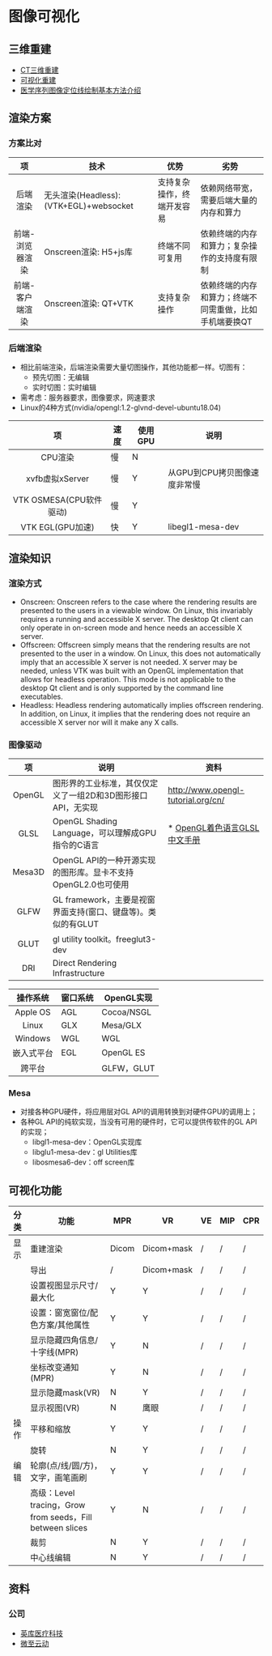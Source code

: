 # 图像可视化
## 三维重建
* [CT三维重建](https://blog.csdn.net/fanhenghui/article/details/51036422)
* [可视化重建](https://www.iih.xin/productinfo/1410267.html)
* [医学序列图像定位线绘制基本方法介绍](https://blog.csdn.net/inter_peng/article/details/62046916)

## 渲染方案
### 方案比对
| 项 | 技术 | 优势 | 劣势 |
| :-: | - | - | - |
| 后端渲染 | 无头渲染(Headless): (VTK+EGL)+websocket | 支持复杂操作，终端开发容易 | 依赖网络带宽，需要后端大量的内存和算力 |
| 前端-浏览器渲染 | Onscreen渲染: H5+js库 | 终端不同可复用 | 依赖终端的内存和算力；复杂操作的支持度有限制 |
| 前端-客户端渲染 | Onscreen渲染: QT+VTK | 支持复杂操作 | 依赖终端的内存和算力；终端不同需重做，比如手机端要换QT |

### 后端渲染
* 相比前端渲染，后端渲染需要大量切图操作，其他功能都一样。切图有：
  * 预先切图：无编辑
  * 实时切图：实时编辑
* 需考虑：服务器要求，图像要求，网速要求
* Linux的4种方式(nvidia/opengl:1.2-glvnd-devel-ubuntu18.04)

| 项 | 速度 | 使用GPU | 说明 |
| :-: | - | - | - |
| CPU渲染 | 慢 | N |  |
| xvfb虚拟xServer | 慢 | Y | 从GPU到CPU拷贝图像速度非常慢 |
| VTK OSMESA(CPU软件驱动) | 慢 | Y |  |
| VTK EGL(GPU加速) | 快 | Y | libegl1-mesa-dev |

## 渲染知识
### 渲染方式
* Onscreen: Onscreen refers to the case where the rendering results are presented to the users in a viewable window. On Linux, this invariably requires a running and accessible X server. The desktop Qt client can only operate in on-screen mode and hence needs an accessible X server.
* Offscreen: Offscreen simply means that the rendering results are not presented to the user in a window. On Linux, this does not automatically imply that an accessible X server is not needed. X server may be needed, unless VTK was built with an OpenGL implementation that allows for headless operation. This mode is not applicable to the desktop Qt client and is only supported by the command line executables.
* Headless: Headless rendering automatically implies offscreen rendering. In addition, on Linux, it implies that the rendering does not require an accessible X server nor will it make any X calls.

### 图像驱动
| 项 | 说明 | 资料 |
| :-: | - | - |
| OpenGL | 图形界的工业标准，其仅仅定义了一组2D和3D图形接口API，无实现 | http://www.opengl-tutorial.org/cn/ |
| GLSL | OpenGL Shading Language，可以理解成GPU指令的C语言 | * [OpenGL着色语言GLSL中文手册](https://blog.csdn.net/hk_shao/article/details/82084274) |
| Mesa3D | OpenGL API的一种开源实现的图形库。显卡不支持OpenGL2.0也可使用 |  |
| GLFW | GL framework，主要是视窗界面支持(窗口、键盘等)。类似的有GLUT |  |
| GLUT | gl utility toolkit。freeglut3-dev |  |
| DRI | Direct Rendering Infrastructure |  |

| 操作系统 | 窗口系统 | OpenGL实现 |
| :-: | - | - |
| Apple OS | AGL | Cocoa/NSGL |
| Linux | GLX | Mesa/GLX |
| Windows | WGL | WGL |
| 嵌入式平台 | EGL | OpenGL ES |
| 跨平台	 |  | GLFW，GLUT |

### Mesa
* 对接各种GPU硬件，将应用层对GL API的调用转换到对硬件GPU的调用上；
* 各种GL API的纯软实现，当没有可用的硬件时，它可以提供传软件的GL API的实现；
  * libgl1-mesa-dev：OpenGL实现库
  * libglu1-mesa-dev：gl Utilities库
  * libosmesa6-dev：off screen库

## 可视化功能
| 分类 | 功能 | MPR | VR | VE | MIP | CPR |
| :-: | - | - | - | - | - | - |
| 显示 | 重建渲染 | Dicom | Dicom+mask | / | / | / |
|  | 导出 | / | Dicom+mask | / | / | / |
|  | 设置视图显示尺寸/最大化 | Y | Y | / | / | / |
|  | 设置：窗宽窗位/配色方案/其他属性 | Y | Y | / | / | / |
|  | 显示隐藏四角信息/十字线(MPR) | Y | N | / | / | / |
|  | 坐标改变通知(MPR) | Y | N | / | / | / |
|  | 显示隐藏mask(VR) | N | Y | / | / | / |
|  | 显示视图(VR) | N | 鹰眼 | / | / | / |
| 操作 | 平移和缩放 | Y | Y | / | / | / |
|  | 旋转 | N | Y | / | / | / |
| 编辑 | 轮廓(点/线/圆/方)，文字，画笔画刷 | Y | Y | / | / | / |
|  | 高级：Level tracing，Grow from seeds，Fill between slices | Y | N | / | / | / |
|  | 裁剪 | N | Y | / | / | / |
|  | 中心线编辑 | N | Y | / | / | / |

## 资料
### 公司
* [英库医疗科技](https://www.incool3d.com/)
* [微至云动](https://www.weiyunyingxiang.com/)
